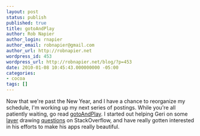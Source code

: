 ```yaml
---
layout: post
status: publish
published: true
title: gotoAndPlay
author: Rob Napier
author_login: rnapier
author_email: robnapier@gmail.com
author_url: http://robnapier.net
wordpress_id: 453
wordpress_url: http://robnapier.net/blog/?p=453
date: 2010-01-08 10:45:43.000000000 -05:00
categories:
- cocoa
tags: []
---
```

Now that we're past the New Year, and I have a chance to reorganize my schedule, I'm working up my next series of postings. While you're all patiently waiting, go read <a href="http://gotoandplay.freeblog.hu">gotoAndPlay</a>. I started out helping Geri on some <a href="http://stackoverflow.com/questions/2016394/set-opacity-of-a-cglayer-before-draw">layer</a> drawing <a href="http://stackoverflow.com/questions/2024376/drawing-a-cglayer-outside-the-method-drawrect-faster/2024421">questions</a> on StackOverflow, and have really gotten interested in his efforts to make his apps really beautiful. 
